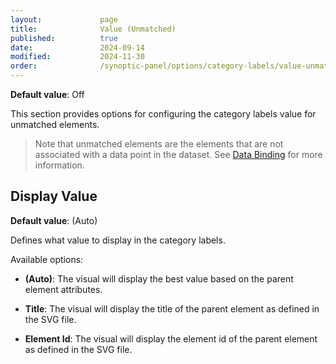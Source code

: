 ```yaml
---
layout:             page
title:              Value (Unmatched)
published:          true
date:               2024-09-14
modified:           2024-11-30
order:              /synoptic-panel/options/category-labels/value-unmatched
---
```

**Default value**: Off

This section provides options for configuring the category labels value for unmatched elements.

> Note that unmatched elements are the elements that are not associated with a data point in the dataset. See [Data Binding](../../concepts/data-binding.md) for more information.

## Display Value

**Default value**: (Auto)
 
Defines what value to display in the category labels.

Available options:

- **(Auto)**: The visual will display the best value based on the parent element attributes.

- **Title**: The visual will display the title of the parent element as defined in the SVG file.

- **Element Id**: The visual will display the element id of the parent element as defined in the SVG file.
